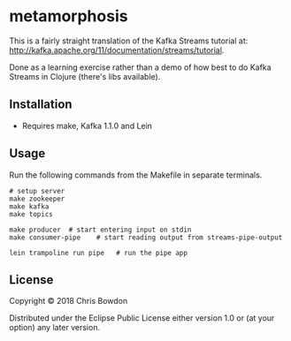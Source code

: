 # metamorphosis

This is a fairly straight translation of the Kafka Streams tutorial at: http://kafka.apache.org/11/documentation/streams/tutorial.

Done as a learning exercise rather than a demo of how best to do Kafka Streams in Clojure (there's libs available).

## Installation

- Requires make, Kafka 1.1.0 and Lein

## Usage

Run the following commands from the Makefile in separate terminals.

```
# setup server
make zookeeper
make kafka
make topics

make producer  # start entering input on stdin
make consumer-pipe    # start reading output from streams-pipe-output

lein trampoline run pipe   # run the pipe app
```

## License

Copyright © 2018 Chris Bowdon

Distributed under the Eclipse Public License either version 1.0 or (at
your option) any later version.
